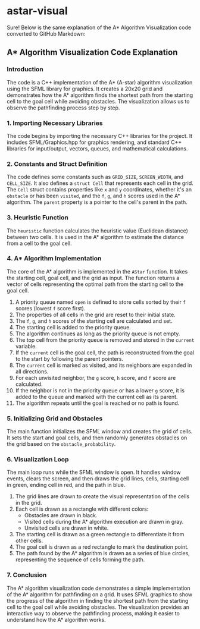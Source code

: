 # astar-visual

Sure! Below is the same explanation of the A* Algorithm Visualization code converted to GitHub Markdown:

## A* Algorithm Visualization Code Explanation

### Introduction
The code is a C++ implementation of the A* (A-star) algorithm visualization using the SFML library for graphics. It creates a 20x20 grid and demonstrates how the A* algorithm finds the shortest path from the starting cell to the goal cell while avoiding obstacles. The visualization allows us to observe the pathfinding process step by step.

### 1. Importing Necessary Libraries
The code begins by importing the necessary C++ libraries for the project. It includes SFML/Graphics.hpp for graphics rendering, and standard C++ libraries for input/output, vectors, queues, and mathematical calculations.

### 2. Constants and Struct Definition
The code defines some constants such as `GRID_SIZE`, `SCREEN_WIDTH`, and `CELL_SIZE`. It also defines a `struct Cell` that represents each cell in the grid. The `Cell` struct contains properties like `x` and `y` coordinates, whether it's an `obstacle` or has been `visited`, and the `f`, `g`, and `h` scores used in the A* algorithm. The `parent` property is a pointer to the cell's parent in the path.

### 3. Heuristic Function
The `heuristic` function calculates the heuristic value (Euclidean distance) between two cells. It is used in the A* algorithm to estimate the distance from a cell to the goal cell.

### 4. A* Algorithm Implementation
The core of the A* algorithm is implemented in the `AStar` function. It takes the starting cell, goal cell, and the grid as input. The function returns a vector of cells representing the optimal path from the starting cell to the goal cell.

1. A priority queue named `open` is defined to store cells sorted by their `f` scores (lowest `f` score first).
2. The properties of all cells in the grid are reset to their initial state.
3. The `f`, `g`, and `h` scores of the starting cell are calculated and set.
4. The starting cell is added to the priority queue.
5. The algorithm continues as long as the priority queue is not empty.
6. The top cell from the priority queue is removed and stored in the `current` variable.
7. If the `current` cell is the goal cell, the path is reconstructed from the goal to the start by following the parent pointers.
8. The `current` cell is marked as visited, and its neighbors are expanded in all directions.
9. For each unvisited neighbor, the `g` score, `h` score, and `f` score are calculated.
10. If the neighbor is not in the priority queue or has a lower `g` score, it is added to the queue and marked with the current cell as its parent.
11. The algorithm repeats until the goal is reached or no path is found.

### 5. Initializing Grid and Obstacles
The main function initializes the SFML window and creates the grid of cells. It sets the start and goal cells, and then randomly generates obstacles on the grid based on the `obstacle_probability`.

### 6. Visualization Loop
The main loop runs while the SFML window is open. It handles window events, clears the screen, and then draws the grid lines, cells, starting cell in green, ending cell in red, and the path in blue.

1. The grid lines are drawn to create the visual representation of the cells in the grid.
2. Each cell is drawn as a rectangle with different colors:
   - Obstacles are drawn in black.
   - Visited cells during the A* algorithm execution are drawn in gray.
   - Unvisited cells are drawn in white.
3. The starting cell is drawn as a green rectangle to differentiate it from other cells.
4. The goal cell is drawn as a red rectangle to mark the destination point.
5. The path found by the A* algorithm is drawn as a series of blue circles, representing the sequence of cells forming the path.

### 7. Conclusion
The A* algorithm visualization code demonstrates a simple implementation of the A* algorithm for pathfinding on a grid. It uses SFML graphics to show the progress of the algorithm in finding the shortest path from the starting cell to the goal cell while avoiding obstacles. The visualization provides an interactive way to observe the pathfinding process, making it easier to understand how the A* algorithm works.
